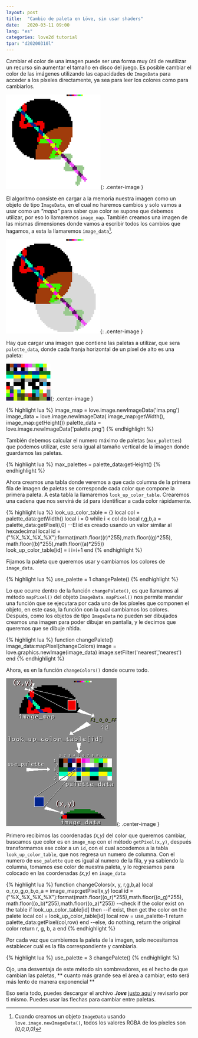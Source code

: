 ```yaml
---
layout: post
title:  "Cambio de paleta en Löve, sin usar shaders"
date:   2020-03-11 09:00
lang: "es"
categories: love2d tutorial
tpar: "d20200310l"
---
```


Cambiar el color de una imagen puede ser una forma muy útil de reutilizar un recurso sin aumentar el tamaño en disco del juego.
Es posible cambiar el color de las imágenes utilizando las capacidades de `ImageData` para acceder a los píxeles directamente, ya sea para leer los colores como para cambiarlos.

![](/assets/t_palette_swap/palette_swap.gif){: .center-image }

El algoritmo consiste en cargar a la memoria nuestra imagen como un objeto de tipo  `ImageData`, en el cual no haremos cambios y solo vamos a usar como un *"mapa"* para saber que color se supone que debemos utilizar, por eso lo llamaremos `image_map`. También creamos una imagen de las mismas dimensiones donde vamos a escribir todos los cambios que hagamos, a esta la llamaremos `image_data`[^1].

![](/assets/t_palette_swap/ima.png){: .center-image }

Hay que cargar una imagen que contiene las paletas a utilizar, que sera `palette_data`, donde cada franja horizontal de un píxel de alto es una paleta:

![](/assets/t_palette_swap/palette.png){: .center-image }

{% highlight lua %}
image_map = love.image.newImageData('ima.png')
image_data = love.image.newImageData( image_map:getWidth(), image_map:getHeight())
palette_data = love.image.newImageData('palette.png')
{% endhighlight %}


También debemos calcular el numero máximo de paletas (`max_palettes`) que podemos utilizar, este sera igual al tamaño vertical de la imagen donde guardamos las paletas. 

{% highlight lua %}
max_palettes = palette_data:getHeight()
{% endhighlight %}


Ahora creamos una tabla donde veremos a que cada columna de la primera fila de imagen de paletas se corresponde cada color que compone la primera paleta. A esta tabla la llamaremos `look_up_color_table`. Crearemos una cadena que nos servirá de `id` para identificar a cada color rápidamente.

{% highlight lua %}
look_up_color_table = {}
local col = palette_data:getWidth()
local i = 0
while i < col do
    local r,g,b,a = palette_data:getPixel(i,0)
    --El id es creado usando un valor similar al hexadecimal
    local id = ("%X_%X_%X_%X"):format(math.floor((r)*255),math.floor((g)*255), math.floor((b)*255),math.floor((a)*255))  
    look_up_color_table[id] = i
    i=i+1
end
{% endhighlight %}

Fijamos la paleta que queremos usar y cambiamos los colores de `image_data`.

{% highlight lua %}
use_palette = 1
changePalete()
{% endhighlight %}

Lo que ocurre dentro de la función `changePalete()`, es que llamamos al método `mapPixel()` del objeto `ImageData`. `mapPixel()` nos permite mandar una función que se ejecutara por cada uno de los píxeles que componen el objeto, en este caso, la función con la cual cambiamos los colores.
Después, como los objetos de tipo `ImageData` no pueden ser dibujados creamos una imagen para poder dibujar en pantalla, y le decimos que queremos que se dibuje nítida.

{% highlight lua %}
function changePalete()
    image_data:mapPixel(changeColors)
    image = love.graphics.newImage(image_data)
    image:setFilter('nearest','nearest')
end
{% endhighlight %}

Ahora, es en la función `changeColors()` donde ocurre todo.

![](/assets/t_palette_swap/algoritmo.png){: .center-image }

Primero recibimos las coordenadas *(x,y)* del color que queremos cambiar, buscamos que color es en `image_map` con el método `getPixel(x,y)`, después transformamos ese color a un `id`, con el cual accedemos a la tabla `look_up_color_table`, que nos regresa un numero de columna. Con el numero de `use_palette` que es igual al numero de la fila, y ya sabiendo la columna, tomamos ese color de nuestra paleta, y lo regresamos para colocado en las coordenadas *(x,y)* en `image_data`

{% highlight lua %}
function changeColors(x, y, r,g,b,a)
    local o_r,o_g,o_b,o_a = image_map:getPixel(x,y)
    local id = ("%X_%X_%X_%X"):format(math.floor((o_r)*255),math.floor((o_g)*255), math.floor((o_b)*255),math.floor((o_a)*255))
    --check if the color exist on the table
    if look_up_color_table[id] then
        --if exist, then get the color on the palete 
        local col = look_up_color_table[id]
        local row = use_palette-1
        return palette_data:getPixel(col,row)
    end
    --else, do nothing, return the original color
    return r, g, b, a
end
{% endhighlight %}

Por cada vez que cambiemos la paleta de la imagen, solo necesitamos establecer cuál es la fila correspondiente y cambiarla.

{% highlight lua %}
use_palette = 3 
changePalete()
{% endhighlight %}


Ojo, una desventaja de este método sin sombreadores, es el hecho de que cambian las paletas, ** cuanto más grande sea el área a cambiar, esto será más lento de manera exponencial **

Eso seria todo, puedes descargar el archivo ***.love*** [justo aquí](/assets/t_palette_swap/palette_swap.love) y revisarlo por ti mismo. Puedes usar las flechas para cambiar entre paletas.

[^1]: Cuando creamos un objeto `ImageData` usando `love.image.newImageData()`, todos los valores RGBA de los píxeles son *(0,0,0,0)* 
